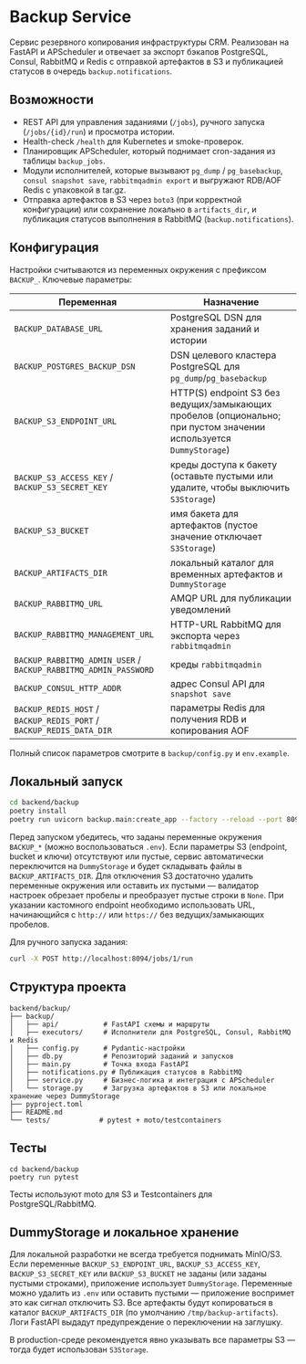 # Backup Service

Сервис резервного копирования инфраструктуры CRM. Реализован на FastAPI и APScheduler и отвечает за экспорт бэкапов PostgreSQL, Consul, RabbitMQ и Redis с отправкой артефактов в S3 и публикацией статусов в очередь `backup.notifications`.

## Возможности
- REST API для управления заданиями (`/jobs`), ручного запуска (`/jobs/{id}/run`) и просмотра истории.
- Health-check `/health` для Kubernetes и smoke-проверок.
- Планировщик APScheduler, который поднимает cron-задания из таблицы `backup_jobs`.
- Модули исполнителей, которые вызывают `pg_dump` / `pg_basebackup`, `consul snapshot save`, `rabbitmqadmin export` и выгружают RDB/AOF Redis с упаковкой в tar.gz.
- Отправка артефактов в S3 через `boto3` (при корректной конфигурации) или сохранение локально в `artifacts_dir`,
  и публикация статусов выполнения в RabbitMQ (`backup.notifications`).

## Конфигурация
Настройки считываются из переменных окружения с префиксом `BACKUP_`. Ключевые параметры:

| Переменная | Назначение |
|------------|------------|
| `BACKUP_DATABASE_URL` | PostgreSQL DSN для хранения заданий и истории |
| `BACKUP_POSTGRES_BACKUP_DSN` | DSN целевого кластера PostgreSQL для `pg_dump`/`pg_basebackup` |
| `BACKUP_S3_ENDPOINT_URL` | HTTP(S) endpoint S3 без ведущих/замыкающих пробелов (опционально; при пустом значении используется `DummyStorage`) |
| `BACKUP_S3_ACCESS_KEY` / `BACKUP_S3_SECRET_KEY` | креды доступа к бакету (оставьте пустыми или удалите, чтобы выключить `S3Storage`) |
| `BACKUP_S3_BUCKET` | имя бакета для артефактов (пустое значение отключает `S3Storage`) |
| `BACKUP_ARTIFACTS_DIR` | локальный каталог для временных артефактов и `DummyStorage` |
| `BACKUP_RABBITMQ_URL` | AMQP URL для публикации уведомлений |
| `BACKUP_RABBITMQ_MANAGEMENT_URL` | HTTP-URL RabbitMQ для экспорта через `rabbitmqadmin` |
| `BACKUP_RABBITMQ_ADMIN_USER` / `BACKUP_RABBITMQ_ADMIN_PASSWORD` | креды `rabbitmqadmin` |
| `BACKUP_CONSUL_HTTP_ADDR` | адрес Consul API для `snapshot save` |
| `BACKUP_REDIS_HOST` / `BACKUP_REDIS_PORT` / `BACKUP_REDIS_DATA_DIR` | параметры Redis для получения RDB и копирования AOF |

Полный список параметров смотрите в `backup/config.py` и `env.example`.

## Локальный запуск
```bash
cd backend/backup
poetry install
poetry run uvicorn backup.main:create_app --factory --reload --port 8094
```

Перед запуском убедитесь, что заданы переменные окружения `BACKUP_*` (можно воспользоваться `.env`).
Если параметры S3 (endpoint, bucket и ключи) отсутствуют или пустые, сервис автоматически переключится на
`DummyStorage` и будет складывать файлы в `BACKUP_ARTIFACTS_DIR`. Для отключения S3 достаточно удалить
переменные окружения или оставить их пустыми — валидатор настроек обрезает пробелы и преобразует пустые строки
в `None`. При указании кастомного endpoint необходимо использовать URL, начинающийся с `http://` или `https://`
без ведущих/замыкающих пробелов.

Для ручного запуска задания:
```bash
curl -X POST http://localhost:8094/jobs/1/run
```

## Структура проекта
```
backend/backup/
├── backup/
│   ├── api/           # FastAPI схемы и маршруты
│   ├── executors/     # Исполнители для PostgreSQL, Consul, RabbitMQ и Redis
│   ├── config.py      # Pydantic-настройки
│   ├── db.py          # Репозиторий заданий и запусков
│   ├── main.py        # Точка входа FastAPI
│   ├── notifications.py # Публикация статусов в RabbitMQ
│   ├── service.py     # Бизнес-логика и интеграция с APScheduler
│   └── storage.py     # Загрузка артефактов в S3 или локальное хранение через DummyStorage
├── pyproject.toml
├── README.md
└── tests/            # pytest + moto/testcontainers
```

## Тесты
```
cd backend/backup
poetry run pytest
```
Тесты используют moto для S3 и Testcontainers для PostgreSQL/RabbitMQ.

## DummyStorage и локальное хранение

Для локальной разработки не всегда требуется поднимать MinIO/S3. Если переменные `BACKUP_S3_ENDPOINT_URL`,
`BACKUP_S3_ACCESS_KEY`, `BACKUP_S3_SECRET_KEY` или `BACKUP_S3_BUCKET` не заданы (или заданы пустыми строками),
приложение использует `DummyStorage`. Переменные можно удалить из `.env` или оставить пустыми — приложение
воспримет это как сигнал отключить S3. Все артефакты будут копироваться в каталог `BACKUP_ARTIFACTS_DIR`
(по умолчанию `/tmp/backup-artifacts`). Логи FastAPI выдадут предупреждение о переключении на заглушку.

В production-среде рекомендуется явно указывать все параметры S3 — тогда будет использован `S3Storage`.
